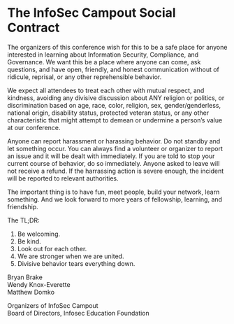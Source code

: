 # The InfoSec Campout Social Contract

The organizers of this conference wish for this to be a safe place for anyone interested in learning about Information Security, Compliance, and Governance. We want this be a place where anyone can come, ask questions, and have open, friendly, and honest communication without of ridicule, reprisal, or any other reprehensible behavior.

We expect all attendees to treat each other with mutual respect, and kindness, avoiding any divisive discussion about ANY religion or politics, or discrimination based on age, race, color, religion, sex, gender/genderless, national origin, disability status, protected veteran status, or any other characteristic that might attempt to demean or undermine a person’s value at our conference. 

Anyone can report harassment or harassing behavior. Do not standby and let something occur. You can always find a volunteer or organizer to report an issue and it will be dealt with immediately.  If you are told to stop your current course of behavior, do so immediately. Anyone asked to leave will not receive a refund. If the harrassing action is severe enough, the incident will be reported to relevant authorities.

The important thing is to have fun, meet people, build your network, learn something. And we look forward to more years of fellowship, learning, and friendship.

The TL;DR:
1. Be welcoming.<br>
1. Be kind.<br>
1. Look out for each other.<br>
1. We are stronger when we are united.<br>
1. Divisive behavior tears everything down. <br>

Bryan Brake <br>
Wendy Knox-Everette <br>
Matthew Domko <br>

Organizers of InfoSec Campout<br>
Board of Directors, Infosec Education Foundation
